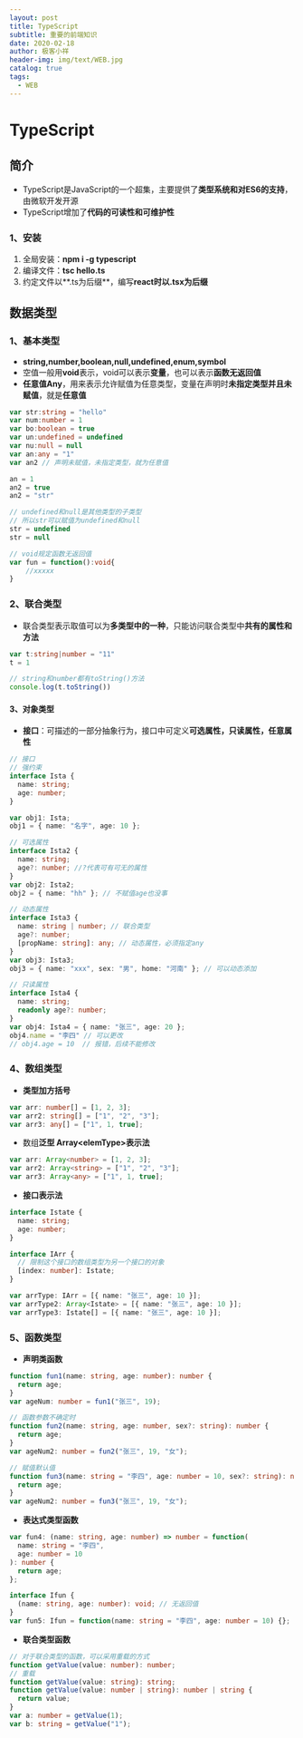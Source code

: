 ```yaml
---
layout: post
title: TypeScript
subtitle: 重要的前端知识
date: 2020-02-18
author: 极客小祥
header-img: img/text/WEB.jpg
catalog: true
tags:
  - WEB
---
```


# TypeScript

## 简介
* TypeScript是JavaScript的一个超集，主要提供了**类型系统和对ES6的支持**，由微软开发开源
* TypeScript增加了**代码的可读性和可维护性**

### 1、安装

1. 全局安装：**npm i -g typescript**
2. 编译文件：**tsc hello.ts**
3. 约定文件以**.ts为后缀**，编写**react时以.tsx为后缀** 

## 数据类型

### 1、基本类型
* **string,number,boolean,null,undefined,enum,symbol**
* 空值一般用**void**表示，void可以表示**变量**，也可以表示**函数无返回值**
* **任意值Any**，用来表示允许赋值为任意类型，变量在声明时**未指定类型并且未赋值**，就是**任意值**

```ts
var str:string = "hello"
var num:number = 1
var bo:boolean = true
var un:undefined = undefined
var nu:null = null
var an:any = "1"
var an2 // 声明未赋值，未指定类型，就为任意值

an = 1
an2 = true
an2 = "str"

// undefined和null是其他类型的子类型
// 所以str可以赋值为undefined和null
str = undefined
str = null

// void规定函数无返回值
var fun = function():void{
    //xxxxx
}
```

### 2、联合类型
* 联合类型表示取值可以为**多类型中的一种**，只能访问联合类型中**共有的属性和方法**

```ts
var t:string|number = "11"
t = 1

// string和number都有toString()方法
console.log(t.toString())
```

#### 3、对象类型
* **接口**：可描述的一部分抽象行为，接口中可定义**可选属性，只读属性，任意属性**

```ts
// 接口
// 强约束
interface Ista {
  name: string;
  age: number;
}

var obj1: Ista;
obj1 = { name: "名字", age: 10 };

// 可选属性
interface Ista2 {
  name: string;
  age?: number; //?代表可有可无的属性
}
var obj2: Ista2;
obj2 = { name: "hh" }; // 不赋值age也没事

// 动态属性
interface Ista3 {
  name: string | number; // 联合类型
  age?: number;
  [propName: string]: any; // 动态属性，必须指定any
}
var obj3: Ista3;
obj3 = { name: "xxx", sex: "男", home: "河南" }; // 可以动态添加

// 只读属性
interface Ista4 {
  name: string;
  readonly age?: number;
}
var obj4: Ista4 = { name: "张三", age: 20 };
obj4.name = "李四" // 可以更改
// obj4.age = 10  // 报错，后续不能修改
```

### 4、数组类型
* **类型加方括号**

```ts
var arr: number[] = [1, 2, 3];
var arr2: string[] = ["1", "2", "3"];
var arr3: any[] = ["1", 1, true];
```

* 数组**泛型 Array\<elemType\>表示法**

```ts
var arr: Array<number> = [1, 2, 3];
var arr2: Array<string> = ["1", "2", "3"];
var arr3: Array<any> = ["1", 1, true];
```

* **接口表示法**

```ts
interface Istate {
  name: string;
  age: number;
}

interface IArr {
  // 限制这个接口的数组类型为另一个接口的对象
  [index: number]: Istate;
}

var arrType: IArr = [{ name: "张三", age: 10 }];
var arrType2: Array<Istate> = [{ name: "张三", age: 10 }];
var arrType3: Istate[] = [{ name: "张三", age: 10 }];
```

### 5、函数类型

* **声明类函数**

```ts
function fun1(name: string, age: number): number {
  return age;
}
var ageNum: number = fun1("张三", 19);

// 函数参数不确定时
function fun2(name: string, age: number, sex?: string): number {
  return age;
}
var ageNum2: number = fun2("张三", 19, "女");

// 赋值默认值
function fun3(name: string = "李四", age: number = 10, sex?: string): number {
  return age;
}
var ageNum2: number = fun3("张三", 19, "女");

```

* **表达式类型函数**

```ts
var fun4: (name: string, age: number) => number = function(
  name: string = "李四",
  age: number = 10
): number {
  return age;
};

interface Ifun {
  (name: string, age: number): void; // 无返回值
}
var fun5: Ifun = function(name: string = "李四", age: number = 10) {};
```

* **联合类型函数**

```ts
// 对于联合类型的函数，可以采用重载的方式
function getValue(value: number): number;
// 重载
function getValue(value: string): string;
function getValue(value: number | string): number | string {
  return value;
}
var a: number = getValue(1);
var b: string = getValue("1");
```
